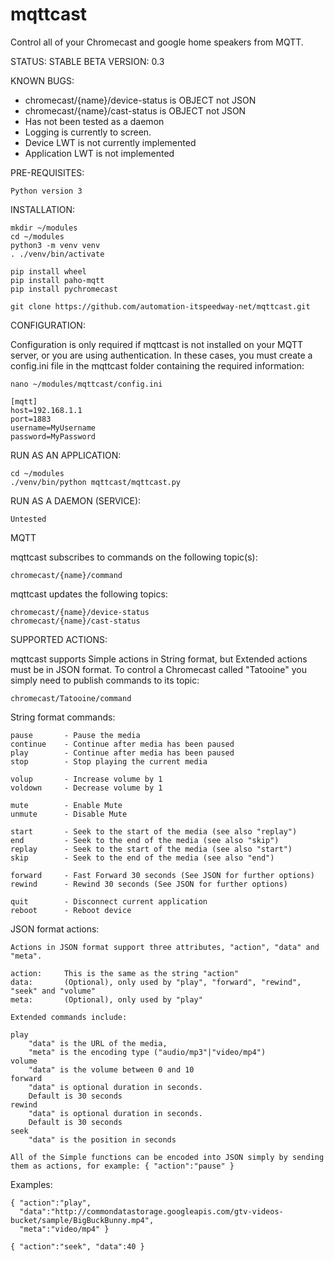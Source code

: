 # mqttcast
Control all of your Chromecast and google home speakers from MQTT.

STATUS:  STABLE BETA
VERSION: 0.3

KNOWN BUGS:
* chromecast/{name}/device-status is OBJECT not JSON
* chromecast/{name}/cast-status is OBJECT not JSON
* Has not been tested as a daemon
* Logging is currently to screen.
* Device LWT is not currently implemented
* Application LWT is not implemented

PRE-REQUISITES:

    Python version 3

INSTALLATION:

    mkdir ~/modules
    cd ~/modules
    python3 -m venv venv
    . ./venv/bin/activate
    
    pip install wheel
    pip install paho-mqtt
    pip install pychromecast
    
    git clone https://github.com/automation-itspeedway-net/mqttcast.git

CONFIGURATION:

Configuration is only required if mqttcast is not installed on your MQTT server, or you are using authentication. In these cases, you must create a config.ini file in the mqttcast folder containing the required information:

    nano ~/modules/mqttcast/config.ini
    
    [mqtt]
    host=192.168.1.1
    port=1883
    username=MyUsername
    password=MyPassword

RUN AS AN APPLICATION:

    cd ~/modules
    ./venv/bin/python mqttcast/mqttcast.py

RUN AS A DAEMON (SERVICE):

    Untested

MQTT

mqttcast subscribes to commands on the following topic(s):

    chromecast/{name}/command
    
mqttcast updates the following topics:

    chromecast/{name}/device-status
    chromecast/{name}/cast-status
   
SUPPORTED ACTIONS:

mqttcast supports Simple actions in String format, but Extended actions must be in JSON format. 
To control a Chromecast called "Tatooine" you simply need to publish commands to its topic:

    chromecast/Tatooine/command

String format commands:

    pause       - Pause the media
    continue    - Continue after media has been paused
    play        - Continue after media has been paused    
    stop        - Stop playing the current media
    
    volup       - Increase volume by 1
    voldown     - Decrease volume by 1

    mute        - Enable Mute
    unmute      - Disable Mute

    start       - Seek to the start of the media (see also "replay")
    end         - Seek to the end of the media (see also "skip")
    replay      - Seek to the start of the media (see also "start")
    skip        - Seek to the end of the media (see also "end")

    forward     - Fast Forward 30 seconds (See JSON for further options)
    rewind      - Rewind 30 seconds (See JSON for further options)

    quit        - Disconnect current application
    reboot      - Reboot device

JSON format actions:

    Actions in JSON format support three attributes, "action", "data" and "meta".

    action:     This is the same as the string "action"
    data:       (Optional), only used by "play", "forward", "rewind", "seek" and "volume"
    meta:       (Optional), only used by "play"
    
    Extended commands include:

    play
        "data" is the URL of the media, 
        "meta" is the encoding type ("audio/mp3"|"video/mp4")
    volume  
        "data" is the volume between 0 and 10
    forward
        "data" is optional duration in seconds. 
        Default is 30 seconds
    rewind  
        "data" is optional duration in seconds. 
        Default is 30 seconds
    seek    
        "data" is the position in seconds

    All of the Simple functions can be encoded into JSON simply by sending them as actions, for example: { "action":"pause" }
    
Examples:
    
    { "action":"play", 
      "data":"http://commondatastorage.googleapis.com/gtv-videos-bucket/sample/BigBuckBunny.mp4",
      "meta":"video/mp4" }
    
    { "action":"seek", "data":40 }


